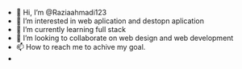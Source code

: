 - 👋 Hi, I’m @Raziaahmadi123
- 👀 I’m interested in web aplication and destopn aplication 
- 🌱 I’m currently learning full stack 
- 💞️ I’m looking to collaborate on web design and web development 
- 📫 How to reach me to achive my goal.
-  
<!---
Raziaahmadi123/Raziaahmadi123 is a ✨ special ✨ repository because its `README.md` (this file) appears on your GitHub profile.
You can click the Preview link to take a look at your changes.
--->
